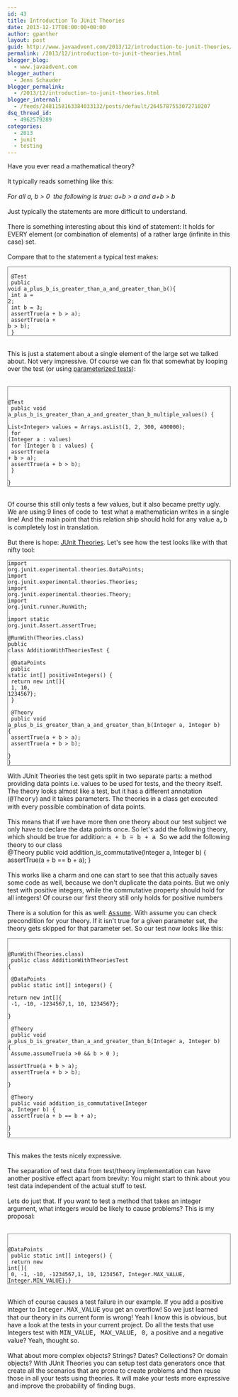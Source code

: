 ```yaml
---
id: 43
title: Introduction To JUnit Theories
date: 2013-12-17T08:00:00+00:00
author: gpanther
layout: post
guid: http://www.javaadvent.com/2013/12/introduction-to-junit-theories/
permalink: /2013/12/introduction-to-junit-theories.html
blogger_blog:
  - www.javaadvent.com
blogger_author:
  - Jens Schauder
blogger_permalink:
  - /2013/12/introduction-to-junit-theories.html
blogger_internal:
  - /feeds/2481158163384033132/posts/default/2645787553072710207
dsq_thread_id:
  - 4962579289
categories:
  - 2013
  - junit
  - testing
---
```

Have you ever read a mathematical theory?<br /><br />It typically reads something like this:<br /><br /><i>For all a, b &gt; 0 &nbsp;the following is true: a+b &gt; a and a+b &gt; b</i><br /><br />Just typically the statements are more difficult to understand.<br /><br />There is something interesting about this kind of statement: It holds for EVERY element (or combination of elements) of a rather large (infinite in this case) set.<br /><br />Compare that to the statement a typical test makes:<br /> <pre style="border: solid thin gray;"><code><br /> @Test<br /> public void a_plus_b_is_greater_than_a_and_greater_than_b(){<br />   int a = 2;<br />   int b = 3;<br />   assertTrue(a + b &gt; a);<br />   assertTrue(a + b &gt; b);<br /> }<br /></code></pre><br />This is just a statement about a single element of the large set we talked about. Not very impressive. Of course we can fix that somewhat by looping over the test (or using <a href="https://github.com/junit-team/junit/wiki/Parameterized-tests">parameterized tests</a>):<br /><br /><pre style="border: solid thin gray;"><code><br /> @Test<br /> public void a_plus_b_is_greater_than_a_and_greater_than_b_multiple_values() {<br />    List&lt;Integer&gt; values = Arrays.asList(1, 2, 300, 400000);<br />    for (Integer a : values)<br />      for (Integer b : values) {<br />         assertTrue(a + b &gt; a);<br />         assertTrue(a + b &gt; b);<br />      }<br />    }<br /></code></pre><br />Of course this still only tests a few values, but it also became pretty ugly. We are using 9 lines of code to &nbsp;test what a mathematician writes in a single line! And the main point that this relation ship should hold for any value <span style="font-family: Courier New, Courier, monospace;">a,b</span> is completely lost in translation.<br /><br />But there is hope: <a href="https://github.com/junit-team/junit/wiki/Theories">JUnit Theories</a>. Let's see how the test looks like with that nifty tool:<br /><pre style="border: solid thin gray;"><code>import org.junit.experimental.theories.DataPoints;<br />import org.junit.experimental.theories.Theories;<br />import org.junit.experimental.theories.Theory;<br />import org.junit.runner.RunWith;<br /><br />import static org.junit.Assert.assertTrue;<br /><br />@RunWith(Theories.class)<br />public class AdditionWithTheoriesTest {<br /><br />  @DataPoints<br />  public static int[] positiveIntegers() {<br />       return new int[]{<br />                        1, 10, 1234567};<br />  }<br /><br />  @Theory<br />  public void a_plus_b_is_greater_than_a_and_greater_than_b(Integer a, Integer b) {<br />      assertTrue(a + b &gt; a);<br />      assertTrue(a + b &gt; b);<br />  }<br />}<br /></code></pre> With JUnit Theories the test gets split in two separate parts: a method providing data points i.e. values to be used for tests, and the theory itself. The theory looks almost like a test, but it has a different annotation (<span style="font-family: Courier New, Courier, monospace;">@Theory</span>) and it takes parameters. The theories in a class get executed with every possible combination of data points.<br /><br />This means that if we have more then one theory about our test subject we only have to declare the data points once. So let's add the following theory, which should be true for addition: <span style="font-family: Courier New, Courier, monospace;">a + b = b + a&nbsp;</span>So we add the following theory to our class<br />  @Theory  public void addition_is_commutative(Integer a, Integer b) {     assertTrue(a + b == b + a);  } </code></pre><span style="white-space: pre;"> </span><br />This works like a charm and one can start to see that this actually saves some code as well, because we don't duplicate the data points. But we only test with positive integers, while the commutative property should hold for all integers! Of course our first theory still only holds for positive numbers<br /><br />There is a solution for this as well: <span style="font-family: Courier New, Courier, monospace;"><a href="https://github.com/junit-team/junit/wiki/Assumptions-with-assume">Assume</a></span>. With assume you can check precondition for your theory. If it isn't true for a given parameter set, the theory gets skipped for that parameter set. So our test now looks like this:<br /><pre style="border: solid thin gray;"><code><br /> @RunWith(Theories.class)<br /> public class AdditionWithTheoriesTest {<br /><br />  @DataPoints<br />  public static int[] integers() {<br />     return new int[]{<br />                   -1, -10, -1234567,1, 10, 1234567};<br />  }<br /><br />  @Theory<br />  public void a_plus_b_is_greater_than_a_and_greater_than_b(Integer a, Integer b) {<br />     Assume.assumeTrue(a &gt;0 &amp;&amp; b &gt; 0 );<br />     assertTrue(a + b &gt; a);<br />     assertTrue(a + b &gt; b);<br />  }<br /><br />  @Theory<br />  public void addition_is_commutative(Integer a, Integer b) {<br />     assertTrue(a + b == b + a);<br />  }<br />}<br /></code></pre><br />This makes the tests nicely expressive.<br /><br />The separation of test data from test/theory implementation can have another positive effect apart from brevity: You might start to think about you test data independent of the actual stuff to test.<br /><br />Lets do just that. If you want to test a method that takes an integer argument, what integers would be likely to cause problems? This is my proposal:<br /><br /><pre style="border: solid thin gray;"><code><br />  @DataPoints<br />  public static int[] integers() {<br />     return new int[]{<br />                     0, -1, -10, -1234567,1, 10, 1234567, Integer.MAX_VALUE, Integer.MIN_VALUE};}<br /></code></pre> <br />Which of course causes a test failure in our example. If you add a positive integer to <span style="font-family: Courier New, Courier, monospace;">Integer.MAX_VALUE</span> you get an overflow! So we just learned that our theory in its current form is wrong! Yeah I know this is obvious, but have a look at the tests in your current project. Do all the tests that use Integers test with&nbsp;<span style="font-family: Courier New, Courier, monospace;">MIN_VALUE, MAX_VALUE, 0,</span> a positive and a negative value? Yeah, thought so.<br /><br />What about more complex objects? Strings? Dates? Collections? Or domain objects? With JUnit Theories you can setup test data generators once that create all the scenarios that are prone to create problems and then reuse those in all your tests using theories. It will make your tests more expressive and improve the probability of finding bugs.<br /><br />